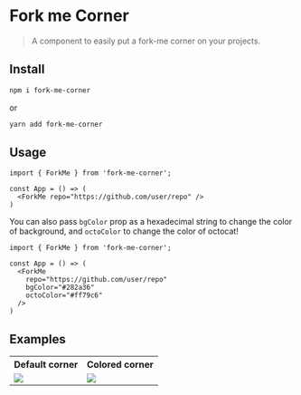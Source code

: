 # Fork me Corner

> A component to easily put a fork-me corner on your projects.

## Install

```bash
npm i fork-me-corner
```

or

```bash
yarn add fork-me-corner
```

## Usage

```tsx
import { ForkMe } from 'fork-me-corner';

const App = () => (
  <ForkMe repo="https://github.com/user/repo" />
)
```

You can also pass `bgColor` prop as a hexadecimal string to change the color of background, and `octoColor` to change the color of octocat!

```tsx
import { ForkMe } from 'fork-me-corner';

const App = () => (
  <ForkMe 
    repo="https://github.com/user/repo" 
    bgColor="#282a36"
    octoColor="#ff79c6"
  />
)
```

## Examples

<table>
  <tr>
    <th>Default corner</th>
    <th>Colored corner</th>
  </tr>

  <tr>
    <td>
      <img src="https://user-images.githubusercontent.com/64330605/149931105-9e9a6768-60d3-44ff-9a08-ea3ba9063682.png">
    </td>
    <td>
      <img src="https://user-images.githubusercontent.com/64330605/149930859-fca82545-afc1-441f-b61c-972a8b390b75.png">
    </td>
  </tr>
</table>
